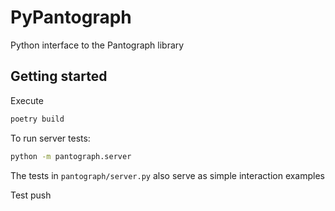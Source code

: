 # PyPantograph

Python interface to the Pantograph library

## Getting started

Execute
```bash
poetry build
```
To run server tests:
``` bash
python -m pantograph.server
```
The tests in `pantograph/server.py` also serve as simple interaction examples


Test push